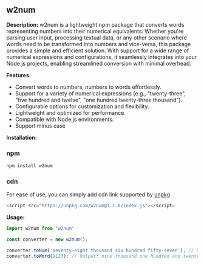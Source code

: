## w2num

**Description:**
w2num is a lightweight npm package that converts words representing numbers into their numerical equivalents. Whether you're parsing user input, processing textual data, or any other scenario where words need to be transformed into numbers and vice-versa, this package provides a simple and efficient solution. With support for a wide range of numerical expressions and configurations, it seamlessly integrates into your Node.js projects, enabling streamlined conversion with minimal overhead.

**Features:**
- Convert words to numbers, numbers to words effortlessly.
- Support for a variety of numerical expressions (e.g., "twenty-three", "five hundred and twelve", "one hundred twenty-three thousand").
- Configurable options for customization and flexibility.
- Lightweight and optimized for performance.
- Compatible with Node.js environments.
- Support minus case

**Installation:**
### npm
```javascript
npm install w2num

```

### cdn
For ease of use, you can simply add cdn link supported by [unpkg](https://unpkg.com/w2num@1.1.0/index.js)

```javascript
<script src="https://unpkg.com/w2num@1.1.0/index.js"></script>
```

**Usage:**
```javascript
import w2num from "w2num"

const converter = new w2num();

converter.toNum('seventy-eight thousand six hundred fifty-seven'); // Output: 78657
converter.toWord(9123); // Output: nine thousand one hundred and twenty-three
```
